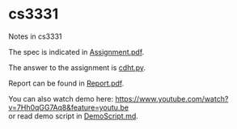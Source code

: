 # cs3331
Notes in cs3331

The spec is indicated in [Assignment.pdf](https://github.com/KatrinaaDing/cs3331/blob/assignment-P2P/Assingment.pdf).

The answer to the assignment is [cdht.py](https://github.com/KatrinaaDing/cs3331/blob/assignment-P2P/cdht.py).

Report can be found in [Report.pdf](https://github.com/KatrinaaDing/cs3331/blob/assignment-P2P/Report.pdf).

You can also watch demo here: https://www.youtube.com/watch?v=7Hh0qGG7Aq8&feature=youtu.be  
or read demo script in [DemoScript.md](https://github.com/KatrinaaDing/cs3331/blob/assignment-P2P/DemoScript.md).

